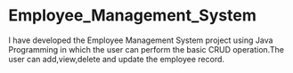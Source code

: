 # Employee_Management_System
I have developed the Employee Management System project using Java Programming in which the user can perform the basic CRUD operation.The user can add,view,delete and update the employee record.
